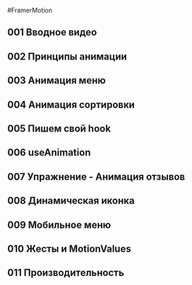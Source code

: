#FramerMotion

## 001 Вводное видео









## 002 Принципы анимации









## 003 Анимация меню









## 004 Анимация сортировки









## 005 Пишем свой hook









## 006 useAnimation









## 007 Упражнение - Анимация отзывов









## 008 Динамическая иконка









## 009 Мобильное меню









## 010 Жесты и MotionValues









## 011 Производительность












